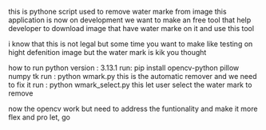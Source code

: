 
this is pythone script used to remove water marke from image 
this application is now on development we want to make an free tool that 
help developer to download image that have water marke on it and use this tool

i know that this is not legal but some time you want to make like testing on hight defenition image but 
the water mark is kik you thought

how to run
python version : 3.13.1
run: pip install opencv-python pillow numpy tk
 run : python wmark.py
 this is the automatic remover and we need to fix it 
 run : python wmark_select.py
 this let user select the water mark to remove 

 now the opencv work but need to address the funtionality and make it more flex and pro
 let, go
